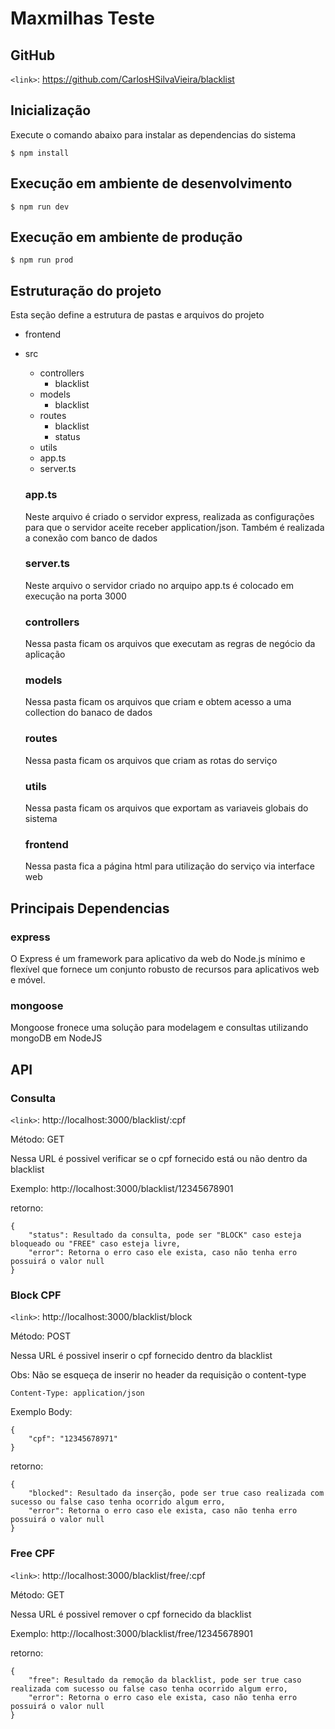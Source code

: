 # Maxmilhas Teste

## GitHub

`<link>`: https://github.com/CarlosHSilvaVieira/blacklist

## Inicialização

Execute o comando abaixo para instalar as dependencias do sistema

`$ npm install`

## Execução em ambiente de desenvolvimento

`$ npm run dev`

## Execução em ambiente de produção

`$ npm run prod`

## Estruturação do projeto

Esta seção define a estrutura de pastas e arquivos do projeto

- frontend
- src
    - controllers
        - blacklist
    - models
        - blacklist
    - routes
        - blacklist
        - status
    - utils
    - app.ts
    - server.ts

    ### app.ts

    Neste arquivo é criado o servidor express, realizada as configurações para
    que o servidor aceite receber application/json. Também é realizada a conexão com banco de dados 

    ### server.ts

    Neste arquivo o servidor criado no arquipo app.ts é colocado em execução na porta 3000

    ### controllers

    Nessa pasta ficam os arquivos que executam as regras de negócio da aplicação

    ### models

    Nessa pasta ficam os arquivos que criam e obtem acesso a uma collection do banaco de dados

    ### routes

    Nessa pasta ficam os arquivos que criam as rotas do serviço

    ### utils

    Nessa pasta ficam os arquivos que exportam as variaveis globais do sistema

    ### frontend

    Nessa pasta fica a página html para utilização do serviço via interface web

## Principais Dependencias

### express
O Express é um framework para aplicativo da web do Node.js mínimo e flexível que fornece um conjunto robusto de recursos para aplicativos web e móvel.

### mongoose
Mongoose fronece uma solução para modelagem e consultas utilizando mongoDB em NodeJS

## API

### Consulta
    
`<link>`: http://localhost:3000/blacklist/:cpf

Método: GET

Nessa URL é possivel verificar se o cpf fornecido está ou não dentro da blacklist

Exemplo: http://localhost:3000/blacklist/12345678901

retorno: 

    {
        "status": Resultado da consulta, pode ser "BLOCK" caso esteja bloqueado ou "FREE" caso esteja livre,
        "error": Retorna o erro caso ele exista, caso não tenha erro possuirá o valor null
    }

### Block CPF

`<link>`: http://localhost:3000/blacklist/block

Método: POST

Nessa URL é possivel inserir o cpf fornecido dentro da blacklist

Obs: Não se esqueça de inserir no header da requisição o content-type

    Content-Type: application/json

Exemplo Body:

    {
        "cpf": "12345678971"
    }

retorno: 

    {
        "blocked": Resultado da inserção, pode ser true caso realizada com sucesso ou false caso tenha ocorrido algum erro,
        "error": Retorna o erro caso ele exista, caso não tenha erro possuirá o valor null
    }


### Free CPF

`<link>`: http://localhost:3000/blacklist/free/:cpf

Método: GET

Nessa URL é possivel remover o cpf fornecido da blacklist

Exemplo: http://localhost:3000/blacklist/free/12345678901

retorno: 

    {
        "free": Resultado da remoção da blacklist, pode ser true caso realizada com sucesso ou false caso tenha ocorrido algum erro,
        "error": Retorna o erro caso ele exista, caso não tenha erro possuirá o valor null
    }
